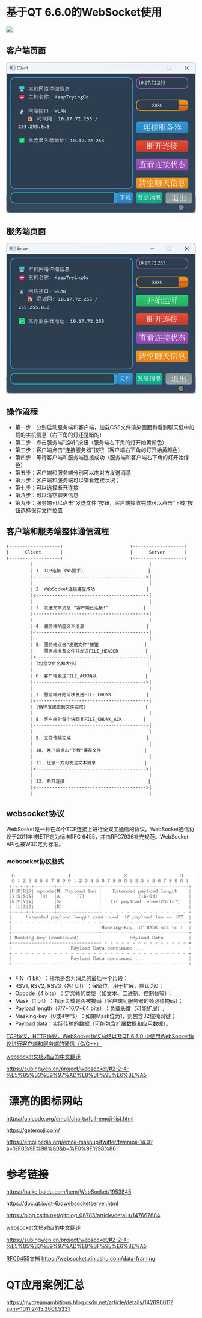 基于QT 6.6.0的WebSocket使用
=================
![](./images/基于Qt6.6.0的websocket客户端和服务端通信.gif)

客户端页面
-------------------------
![](./images/client.png)


服务端页面
-------------------------
![](./images/server.png)

操作流程
------------------------
* 第一步：分别启动服务端和客户端，加载CSS文件渲染画面和看到聊天框中加载的主机信息（右下角的灯还是暗的）
* 第二步：点击服务端“监听”按钮（服务端右下角的灯开始黄颜色）
* 第三步：客户端点击“连接服务器”按钮（客户端右下角的灯开始黄颜色）
* 第四步：等待客户端和服务端连接成功（服务端和客户端右下角的灯开始绿色）
* 第五步：客户端和服务端分别可以向对方发送消息
* 第六步：客户端和服务端可以查看连接状况；
* 第七步：可以选择断开连接
* 第八步：可以清空聊天信息
* 第九步：服务端可以点击“发送文件”按钮，客户端接收完成可以点击“下载”按钮选择保存文件位置


客户端和服务端整体通信流程
----------------------------
```
+-------------------+                         +-------------------+
|      Client       |                         |      Server       |
+-------------------+                         +-------------------+
         |                                           |
         | 1. TCP连接 (WS握手)                        |
         |------------------------------------------>|
         |                                           |
         | 2. WebSocket连接建立成功                   |
         |<------------------------------------------|
         |                                           |
         | 3. 发送文本消息 "客户端已连接!"             |
         |------------------------------------------>|
         |                                           |
         | 4. 服务端响应文本消息                       |
         |<------------------------------------------|
         |                                           |
         | 5. 服务端点击"发送文件"按钮                 |
         |    服务端准备文件并发送FILE_HEADER          |
         |<------------------------------------------|
         | (包含文件名和大小)                          |
         |                                           |
         | 6. 客户端发送FILE_ACK确认                  |
         |------------------------------------------>|
         |                                           |
         | 7. 服务端开始分块发送FILE_CHUNK             |
         |<------------------------------------------|
         | (循环发送直到文件完成)                      |
         |                                           |
         | 8. 客户端对每个块回复FILE_CHUNK_ACK        |
         |------------------------------------------>|
         |                                           |
         | 9. 文件传输完成                            |
         |                                           |
         | 10. 客户端点击"下载"保存文件                |
         |                                           |
         | 11. 任意一方可发送文本消息                  |
         |<----------------------------------------->|
         |                                           |
         | 12. 断开连接                               |
         |<----------------------------------------->|
         |                                           |
```


websocket协议
---------------------
WebSocket是一种在单个TCP连接上进行全双工通信的协议。WebSocket通信协议于2011年被IETF定为标准RFC 6455，并由RFC7936补充规范。WebSocket API也被W3C定为标准。

### websocket协议格式
![](./images/websocket_protocol.png)

* FIN（1 bit）​​：指示是否为消息的最后一个片段；
* ​RSV1, RSV2, RSV3（各1 bit）​​：保留位，用于扩展，默认为0；
* ​Opcode（4 bits）​​：定义帧的类型（如文本、二进制、控制帧等）；
* ​Mask（1 bit）​​：指示负载是否被掩码（客户端到服务器的帧必须掩码）；
* ​Payload length（7/7+16/7+64 bits）​​：负载长度（可能扩展）;
* ​​Masking-key（0或4字节）​​：如果Mask位为1，则包含32位掩码键；
* ​​Payload data​​：实际传输的数据（可能包含扩展数据和应用数据）。

[TCP协议，HTTP协议，WebSocket协议总结以及QT 6.6.0 中使用WebSocket协议进行客户端和服务端的通信（C/C++）](https://blog.csdn.net/Keep_Trying_Go/article/details/151568114)

[websocket文档对应的中文翻译](https://blog.csdn.net/Mr_Sunqq/article/details/126904377)

https://subingwen.cn/project/websocket/#2-2-4-%E5%85%B3%E9%97%AD%E8%BF%9E%E6%8E%A5






​
漂亮的图标网站
====================
https://unicode.org/emoji/charts/full-emoji-list.html

https://getemoji.com/

https://emojipedia.org/emoji-mashup/twitter/twemoji-14.0?a=%F0%9F%98%80&b=%F0%9F%98%86

参考链接
====================
https://baike.baidu.com/item/WebSocket/1953845

https://doc.qt.io/qt-6/qwebsocketserver.html

https://blog.csdn.net/gitblog_06785/article/details/147667884

[websocket文档对应的中文翻译](https://blog.csdn.net/Mr_Sunqq/article/details/126904377)

https://subingwen.cn/project/websocket/#2-2-4-%E5%85%B3%E9%97%AD%E8%BF%9E%E6%8E%A5

[RFC6455文档](https://www.rfc-editor.org/search/rfc_search_detail.php)
https://websocket.xiniushu.com/data-framing

QT应用案例汇总
=====================
https://mydreamambitious.blog.csdn.net/article/details/142690011?spm=1011.2415.3001.5331

​

